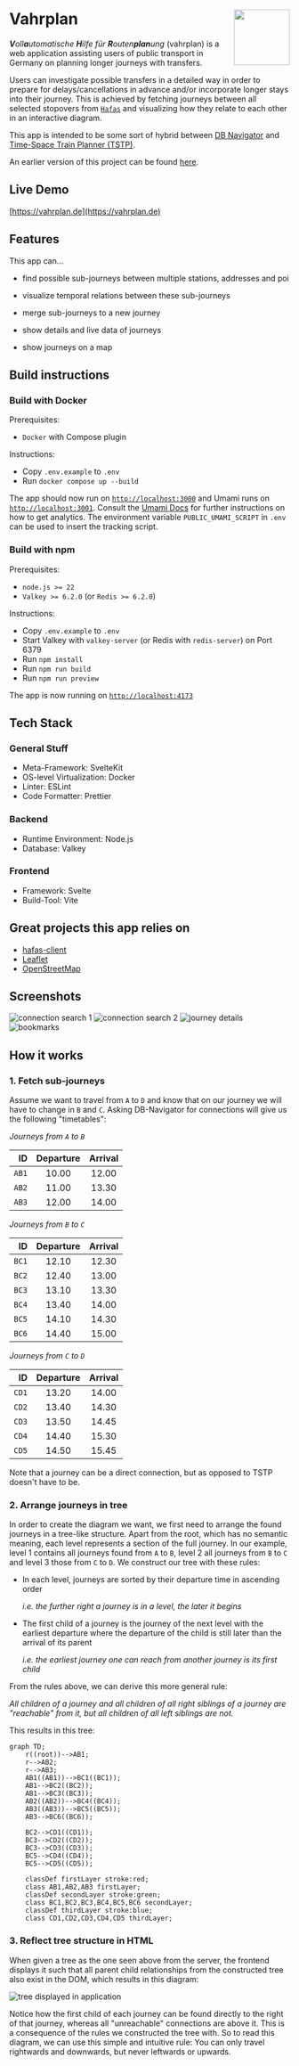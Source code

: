 # Vahrplan <img src="static/favicon.svg" align="right" height="100"/>

_**V**oll**a**utomatische **H**ilfe für **R**outen**plan**ung_ (vahrplan) is a web application assisting users of public transport in Germany on planning longer journeys with transfers.

Users can investigate possible transfers in a detailed way in order to prepare for delays/cancellations in advance and/or incorporate longer stays into their journey. This is achieved by fetching journeys between all selected stopovers from [`Hafas`](https://de.wikipedia.org/wiki/HAFAS) and visualizing how they relate to each other in an interactive diagram.

This app is intended to be some sort of hybrid between [DB Navigator](https://bahn.de) and [Time-Space Train Planner (TSTP)](https://github.com/traines-source/time-space-train-planner).

An earlier version of this project can be found [here](https://github.com/dabund24/Zug).

## Live Demo

[https://vahrplan.de](https://vahrplan.de)

## Features

This app can...

-   find possible sub-journeys between multiple stations, addresses and poi

-   visualize temporal relations between these sub-journeys

-   merge sub-journeys to a new journey

-   show details and live data of journeys

-   show journeys on a map

## Build instructions

### Build with Docker

Prerequisites:

-   `Docker` with Compose plugin

Instructions:

-   Copy `.env.example` to `.env`
-   Run `docker compose up --build`

The app should now run on [`http://localhost:3000`](http://localhost:3000) and Umami runs on [`http://localhost:3001`](http://localhost:3001). Consult the [Umami Docs](https://umami.is/docs/login) for further instructions on how to get analytics. The environment variable `PUBLIC_UMAMI_SCRIPT` in `.env` can be used to insert the tracking script.

### Build with npm

Prerequisites:

-   `node.js >= 22`
-   `Valkey >= 6.2.0` (or `Redis >= 6.2.0`)

Instructions:

-   Copy `.env.example` to `.env`
-   Start Valkey with `valkey-server` (or Redis with `redis-server`) on Port 6379
-   Run `npm install`
-   Run `npm run build`
-   Run `npm run preview`

The app is now running on [`http://localhost:4173`](http://localhost:4173)

## Tech Stack

### General Stuff

-   Meta-Framework: SvelteKit
-   OS-level Virtualization: Docker
-   Linter: ESLint
-   Code Formatter: Prettier

### Backend

-   Runtime Environment: Node.js
-   Database: Valkey

### Frontend

-   Framework: Svelte
-   Build-Tool: Vite

## Great projects this app relies on

-   [hafas-client](https://github.com/public-transport/hafas-client)
-   [Leaflet](https://leafletjs.com)
-   [OpenStreetMap](https://www.openstreetmap.org)

## Screenshots

![connection search 1](static/screenshots/desktop_1.png)
![connection search 2](static/screenshots/desktop_2.png)
![journey details](static/screenshots/desktop_3.png)
![bookmarks](static/screenshots/desktop_4.png)

## How it works

### 1. Fetch sub-journeys

Assume we want to travel from `A` to `D` and know that on our journey we will have to change in `B` and `C`. Asking DB-Navigator for connections will give us the following "timetables":

_Journeys from `A` to `B`_

|    ID | Departure | Arrival |
| ----: | :-------: | :-----: |
| `AB1` |   10.00   |  12.00  |
| `AB2` |   11.00   |  13.30  |
| `AB3` |   12.00   |  14.00  |

_Journeys from `B` to `C`_

|    ID | Departure | Arrival |
| ----: | :-------: | :-----: |
| `BC1` |   12.10   |  12.30  |
| `BC2` |   12.40   |  13.00  |
| `BC3` |   13.10   |  13.30  |
| `BC4` |   13.40   |  14.00  |
| `BC5` |   14.10   |  14.30  |
| `BC6` |   14.40   |  15.00  |

_Journeys from `C` to `D`_

|    ID | Departure | Arrival |
| ----: | :-------: | :-----: |
| `CD1` |   13.20   |  14.00  |
| `CD2` |   13.40   |  14.30  |
| `CD3` |   13.50   |  14.45  |
| `CD4` |   14.40   |  15.30  |
| `CD5` |   14.50   |  15.45  |

Note that a journey can be a direct connection, but as opposed to TSTP doesn't have to be.

### 2. Arrange journeys in tree

In order to create the diagram we want, we first need to arrange the found journeys in a tree-like structure. Apart from the root, which has no semantic meaning, each level represents a section of the full journey. In our example, level 1 contains all journeys found from `A` to `B`, level 2 all journeys from `B` to `C` and level 3 those from `C` to `D`. We construct our tree with these rules:

-   In each level, journeys are sorted by their departure time in ascending order

    _i.e. the further right a journey is in a level, the later it begins_

-   The first child of a journey is the journey of the next level with the earliest departure where the departure of the child is still later than the arrival of its parent

    _i.e. the earliest journey one can reach from another journey is its first child_

From the rules above, we can derive this more general rule:

_All children of a journey and all children of all right siblings of a journey are "reachable" from it, but all children of all left siblings are not._

This results in this tree:

```mermaid
graph TD;
    r((root))-->AB1;
    r-->AB2;
    r-->AB3;
    AB1((AB1))-->BC1((BC1));
    AB1-->BC2((BC2));
    AB1-->BC3((BC3));
    AB2((AB2))-->BC4((BC4));
    AB3((AB3))-->BC5((BC5));
    AB3-->BC6((BC6));

    BC2-->CD1((CD1));
    BC3-->CD2((CD2));
    BC3-->CD3((CD3));
    BC5-->CD4((CD4));
    BC5-->CD5((CD5));

    classDef firstLayer stroke:red;
    class AB1,AB2,AB3 firstLayer;
    classDef secondLayer stroke:green;
    class BC1,BC2,BC3,BC4,BC5,BC6 secondLayer;
    classDef thirdLayer stroke:blue;
    class CD1,CD2,CD3,CD4,CD5 thirdLayer;
```

### 3. Reflect tree structure in HTML

When given a tree as the one seen above from the server, the frontend displays it such that all parent child relationships from the constructed tree also exist in the DOM, which results in this diagram:

![tree displayed in application](media/tree_showcase.png)

Notice how the first child of each journey can be found directly to the right of that journey, whereas all "unreachable" connections are above it. This is a consequence of the rules we constructed the tree with. So to read this diagram, we can use this simple and intuitive rule: You can only travel rightwards and downwards, but never leftwards or upwards.
